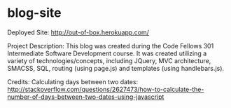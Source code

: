 # blog-site

Deployed Site:
http://out-of-box.herokuapp.com/

Project Description:
This blog was created during the Code Fellows 301 Intermediate Software Development course.  It was created utilizing a variety of technologies/concepts, including JQuery, MVC architecture, SMACSS, SQL, routing (using page.js) and templates (using handlebars.js).

Credits:
Calculating days between two dates:
http://stackoverflow.com/questions/2627473/how-to-calculate-the-number-of-days-between-two-dates-using-javascript
